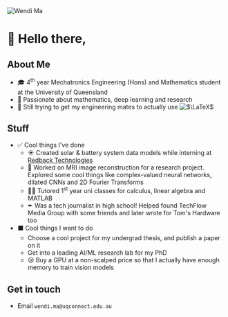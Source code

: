 <img src="https://raw.githubusercontent.com/imwendi/TitleAnimation/master/wendi_animation.gif" alt="Wendi Ma">

# 👋 Hello there,

## About Me

- 🎓 4<sup>th</sup> year Mechatronics Engineering (Hons) and Mathematics student at the University of Queensland
- 🤖 Passionate about mathematics, deep learning and research
- 😤 Still trying to get my engineering mates to actually use <img src="https://raw.githubusercontent.com/imwendi/TitleAnimation/master/images/latex.png" style="background-color:white" alt="$\LaTeX$"/>  


##  Stuff
- ✅ Cool things I've done
    - ☀ Created solar & battery system data models while interning at [Redback Technologies](https://redbacktech.com/)
    - 🧠 Worked on MRI image reconstruction for a research project. Explored some cool things like complex-valued neural networks, dilated CNNs and 2D Fourier Transforms
    - 👨‍🏫 Tutored 1<sup>st</sup> year uni classes for calculus, linear algebra and MATLAB
    - ✒ Was a tech journalist in high school! Helped found TechFlow Media Group with some friends and later wrote for Tom's Hardware too
- ⬛ Cool things I want to do
    - Choose a cool project for my undergrad thesis, and publish a paper on it
    - Get into a leading AI/ML research lab for my PhD
    - 😢 Buy a GPU at a non-scalped price so that I actually have enough memory to train vision models


## Get in touch
- Email
`wendi.ma@uqconnect.edu.au`


<!--

**imwendi/imwendi** is a ✨ _special_ ✨ repository because its `README.md` (this file) appears on your GitHub profile.

Here are some ideas to get you started:
- 🔭 I’m currently working on ...
- 🌱 I’m currently learning ...
- 👯 I’m looking to collaborate on ...
- 🤔 I’m looking for help with ...
- 💬 Ask me about ...
- 📫 How to reach me: ...
- 😄 Pronouns: ...
- ⚡ Fun fact: ...
-->
